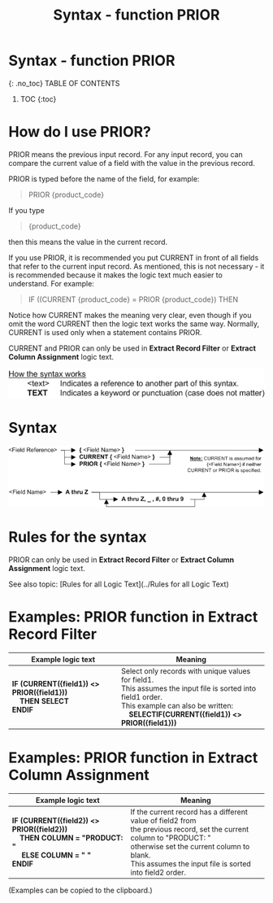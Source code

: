 ﻿---
layout: default
title: "Syntax - function PRIOR"
parent: Syntax - functions
grand_parent: Workbench Logic Text Syntax
nav_order: 19
---
# Syntax - function PRIOR
{: .no_toc}
TABLE OF CONTENTS 
1. TOC
{:toc}  
 

# How do I use PRIOR? 


PRIOR means the previous input record. For any input record, you can compare the current value of a field with the value in the previous record.
  
PRIOR is typed before the name of the field, for example:
  
> PRIOR {product_code}
  
If you type
  
> {product_code}
  
then this means the value in the current record.
  
If you use PRIOR, it is recommended you put CURRENT in front of all fields that refer to the current input record. As mentioned, this is not necessary - it is recommended because it makes the logic text much easier to understand. For example:  
> IF ((CURRENT {product_code} = PRIOR {product_code}) THEN
  
Notice how CURRENT makes the meaning very clear, even though if you omit the word CURRENT then the logic text works the same way. Normally, CURRENT is used only when a statement contains PRIOR.
  
CURRENT and PRIOR can only be used in **Extract Record Filter** or **Extract Column Assignment** logic text.
  

![(Syntax Legend)](../../images/LTZZ_Syntax_legend.gif )

# Syntax 

![Function PRIOR](../../images/LTS_CURRENT_PRIOR_01.gif)

# Rules for the syntax 

PRIOR can only be used in **Extract Record Filter** or **Extract Column Assignment** logic text.

See also topic: [Rules for all Logic Text](../Rules for all Logic Text) 

# Examples: PRIOR function in Extract Record Filter 


|Example logic text|Meaning|
|------------------|-------|
|**IF (CURRENT({field1}) <> PRIOR({field1}))<br>&nbsp;&nbsp;&nbsp;&nbsp;THEN SELECT<br>ENDIF**|Select only records with unique values for field1.<br>This assumes the input file is sorted into field1 order.<br>This example can also be written:<br>&nbsp;&nbsp;&nbsp;&nbsp;**SELECTIF(CURRENT({field1}) <> PRIOR({field1}))**|


# Examples: PRIOR function in Extract Column Assignment 


|Example logic text|Meaning|
|------------------|-------|
|**IF (CURRENT({field2}) <> PRIOR({field2}))<br>&nbsp;&nbsp;&nbsp;&nbsp;THEN COLUMN = "PRODUCT: "<br>&nbsp;&nbsp;&nbsp;&nbsp;    ELSE COLUMN = " "<br>ENDIF**|If the current record has a different value of field2 from<br>the previous record, set the current column to "PRODUCT: "<br>otherwise set the current column to blank.<br>This assumes the input file is sorted into field2 order.|
  

  
  (Examples can be copied to the clipboard.)
  
